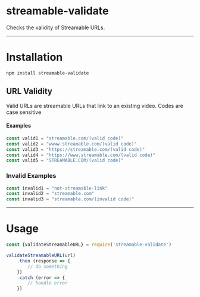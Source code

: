 # streamable-validate
Checks the validity of Streamable URLs.

---

# Installation
`npm install streamable-validate`

## URL Validity
Valid URLs are streamable URLs that link to an existing video. Codes are case sensitive
#### Examples
```javascript
const valid1 = "streamable.com/(valid code)"
const valid2 = "wwww.streamable.com/(valid code)"
const valid3 = "https://streamable.com/(valid code)"
const valid4 = "https://www.streamable.com/(valid code)"
const valid5 = "STREAMABLE.COM/(valid code)"
```
### Invalid Examples
```javascript
const invalid1 = "not-streamable-link"
const invalid2 = "streamable.com"
const invalid3 = "streamable.com/(invalid code)"
```

---

# Usage
```javascript
const {validateStreamableURL} = require('streamable-validate')

validateStreamableURL(url)
    .then (response => {
        // do something
    })
    .catch (error => {
        // handle error
    })
```
